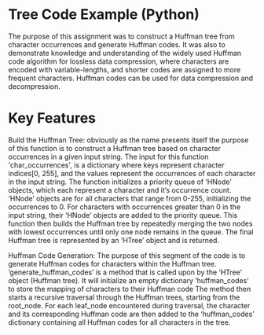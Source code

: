 # Tree Code Example (Python)
 The purpose of this assignment was to construct a Huffman tree from character occurrences and generate Huffman codes.
 It was also to demonstrate knowledge and understanding of the widely used Huffman code algorithm for lossless data compression, where characters are encoded with variable-lengths, and shorter codes are assigned to more frequent characters.
 Huffman codes can be used for data compression and decompression.
 # Key Features
Build the Huffman Tree: obviously as the name presents itself the purpose of this function is to construct a Huffman tree based on character occurrences in a given input string.
The input for this function 'char_occurrences', is a dictionary where keys represent character indices[0, 255], and the values represent the occurrences of each character in the input string.
The function initializes a priority queue of ‘HNode’ objects, which each represent a character and it’s occurrence count.
‘HNode’ objects are for all characters that range from 0-255, initializing the occurrences to 0.
For characters with occurrences greater than 0 in the input string, their ‘HNode’ objects are added to the priority queue. 
This function then builds the Huffman tree by repeatedly merging the two nodes with lowest occurrences until only one node remains in the queue. 
The final Huffman tree is represented by an ‘HTree’ object and is returned.

Huffman Code Generation: The purpose of this segment of the code is to generate Huffman codes for characters within the Huffman tree.
‘generate_huffman_codes’ is a method that is called upon by the ‘HTree’ object (Huffman tree).
It will initialize an empty dictionary ‘huffman_codes’ to store the mapping of characters to their Huffman code
The method then starts a recursive traversal through the Huffman trees, starting from the root_node. 
For each leaf_node encountered during traversal, the character and its corresponding Huffman code are then added to the ‘huffman_codes’ dictionary containing all Huffman codes for all characters in the tree.
